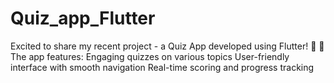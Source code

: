 # Quiz_app_Flutter
Excited to share my recent project - a Quiz App developed using Flutter! 🚀  🌟 The app features:      Engaging quizzes on various topics     User-friendly interface with smooth navigation     Real-time scoring and progress tracking  
